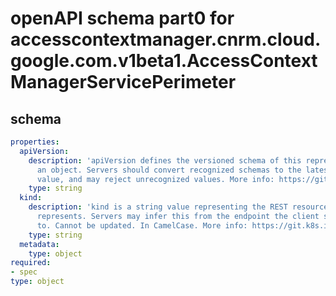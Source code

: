 # openAPI schema part0 for accesscontextmanager.cnrm.cloud.google.com.v1beta1.AccessContextManagerServicePerimeter

## schema

```yaml
properties:
  apiVersion:
    description: 'apiVersion defines the versioned schema of this representation of
      an object. Servers should convert recognized schemas to the latest internal
      value, and may reject unrecognized values. More info: https://git.k8s.io/community/contributors/devel/api-conventions.md#resources'
    type: string
  kind:
    description: 'kind is a string value representing the REST resource this object
      represents. Servers may infer this from the endpoint the client submits requests
      to. Cannot be updated. In CamelCase. More info: https://git.k8s.io/community/contributors/devel/api-conventions.md#types-kinds'
    type: string
  metadata:
    type: object
required:
- spec
type: object

```

